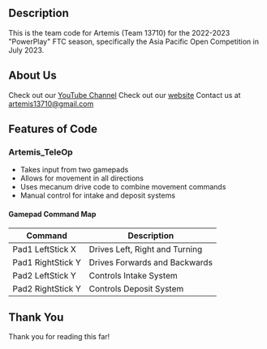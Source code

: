 ## Description
This is the team code for Artemis (Team 13710) for the 2022-2023 "PowerPlay" FTC season, specifically the Asia Pacific Open Competition in July 2023.

## About Us
Check out our [YouTube Channel](https://www.youtube.com/@artemis13710)
Check out our [website](https://sites.google.com/view/artemis13710/)
Contact us at artemis13710@gmail.com

## Features of Code
### Artemis_TeleOp
* Takes input from two gamepads
* Allows for movement in all directions
* Uses mecanum drive code to combine movement commands
* Manual control for intake and deposit systems

#### Gamepad Command Map
| Command           | Description                    |
|-------------------|--------------------------------|
| Pad1 LeftStick X  | Drives Left, Right and Turning |
| Pad1 RightStick Y | Drives Forwards and Backwards  |
| Pad2 LeftStick Y  | Controls Intake System         |
| Pad2 RightStick Y | Controls Deposit System        |

## Thank You
Thank you for reading this far!
